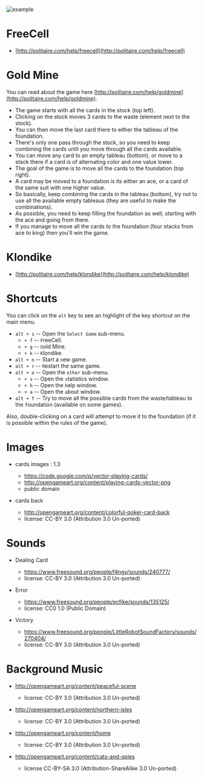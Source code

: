 ﻿![example](images/game_example.png)


FreeCell
========

- [http://politaire.com/help/freecell](http://politaire.com/help/freecell)


Gold Mine
=========

You can read about the game here [http://politaire.com/help/goldmine](http://politaire.com/help/goldmine).

- The game starts with all the cards in the stock (top left).
- Clicking on the stock moves 3 cards to the waste (element next to the stock).
- You can then move the last card there to either the tableau of the foundation.
- There's only one pass through the stock, so you need to keep combining the cards until you move through all the cards available.
- You can move any card to an empty tableau (bottom), or move to a stack there if a card is of alternating color and one value lower.
- The goal of the game is to move all the cards to the foundation (top right).
- A card may be moved to a foundation is its either an ace, or a card of the same suit with one higher value.
- So basically, keep combining the cards in the tableau (bottom), try not to use all the available empty tableaus (they are useful to make the combinations).
- As possible, you need to keep filling the foundation as well, starting with the ace and going from there.
- If you manage to move all the cards to the foundation (four stacks from ace to king) then you'll win the game.


Klondike
========

- [http://politaire.com/help/klondike](http://politaire.com/help/klondike)


Shortcuts
=========

You can click on the `alt` key to see an highlight of the key shortcut on the main menu.

- `alt + s` -- Open the `Select Game` sub-menu.
    - `+ f` -- `F`reeCell.
    - `+ g` -- `G`old Mine.
    - `+ k` -- `K`londike.
- `alt + n` -- Start a `n`ew game.
- `alt + r` -- `R`estart the same game.
- `alt + o` -- Open the `other` sub-menu.
    - `+ s` -- Open the `s`tatistics window.
    - `+ h` -- Open the `h`elp window.
    - `+ a` -- Open the `a`bout window.
- `alt + f` -- Try to move all the possible cards from the waste/tableau to the `f`oundation (available on some games).


Also, double-clicking on a card will attempt to move it to the foundation (if it is possible within the rules of the game).

Images
======

- cards images : 1.3
    - https://code.google.com/p/vector-playing-cards/
    - http://opengameart.org/content/playing-cards-vector-png
    - public domain

- cards back
    - http://opengameart.org/content/colorful-poker-card-back
    - license: CC-BY 3.0 (Attribution 3.0 Un-ported)

Sounds
======

- Dealing Card
    - https://www.freesound.org/people/f4ngy/sounds/240777/
    - license: CC-BY 3.0 (Attribution 3.0 Un-ported)

- Error
    - https://www.freesound.org/people/ecfike/sounds/135125/
    - license: CC0 1.0 (Public Domain)

- Victory
    - https://www.freesound.org/people/LittleRobotSoundFactory/sounds/270404/
    - license: CC-BY 3.0 (Attribution 3.0 Un-ported)

Background Music
================

- http://opengameart.org/content/peaceful-scene
    - license: CC-BY 3.0 (Attribution 3.0 Un-ported)

- http://opengameart.org/content/northern-isles
    - license: CC-BY 3.0 (Attribution 3.0 Un-ported)

- http://opengameart.org/content/home
    - license: CC-BY 3.0 (Attribution 3.0 Un-ported)

- http://opengameart.org/content/cats-and-spies
    - license CC-BY-SA 3.0 (Attribution-ShareAlike 3.0 Un-ported)

